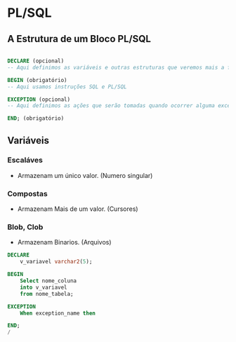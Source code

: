 

# PL/SQL

## A Estrutura de um Bloco PL/SQL

```sql

DECLARE (opcional)
-- Aqui definimos as variáveis e outras estruturas que veremos mais a frente

BEGIN (obrigatório)
-- Aqui usamos instruções SQL e PL/SQL

EXCEPTION (opcional)
-- Aqui definimos as ações que serão tomadas quando ocorrer alguma exceção entro do programa

END; (obrigatório)

```

## Variáveis

### Escaláves

- Armazenam um único valor. (Numero singular)
### Compostas

- Armazenam Mais de um valor. (Cursores)

### Blob, Clob

- Armazenam Binarios. (Arquivos)


```sql
DECLARE
    v_variavel varchar2(5);

BEGIN
    Select nome_coluna
    into v_variavel
    from nome_tabela;

EXCEPTION
    When exception_name then

END;
/
```